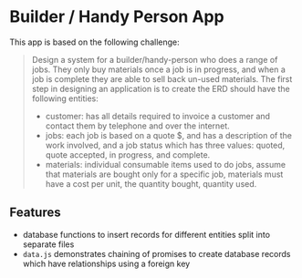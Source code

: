 # Builder / Handy Person App

This app is based on the following challenge:

> Design a system for a builder/handy-person who does a range of jobs.
> They only buy materials once a job is in progress, and when a job is complete they are able to sell back un-used materials.
> The first step in designing an application is to create the ERD should have the following entities:
>    - customer: has all details required to invoice a customer and contact them by telephone and over the internet. 
>    - jobs: each job is based on a quote $, and has a description of the work involved, and a job status which has three values: quoted, quote accepted, in progress, and complete. 
>    - materials: individual consumable items used to do jobs, assume that materials are bought only for a specific job, materials must have a cost per unit, the quantity bought, quantity used.

## Features

* database functions to insert records for different entities split into separate files
* `data.js` demonstrates chaining of promises to create database records which have relationships using a foreign key